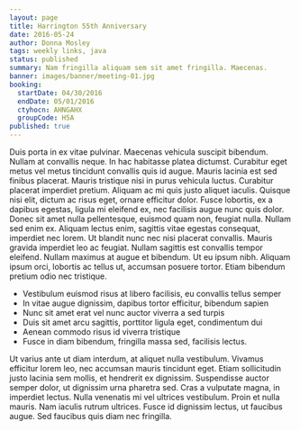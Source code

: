 ```yaml
---
layout: page
title: Harrington 55th Anniversary
date: 2016-05-24
author: Donna Mosley
tags: weekly links, java
status: published
summary: Nam fringilla aliquam sem sit amet fringilla. Maecenas.
banner: images/banner/meeting-01.jpg
booking:
  startDate: 04/30/2016
  endDate: 05/01/2016
  ctyhocn: AHNGAHX
  groupCode: H5A
published: true
---
```

Duis porta in ex vitae pulvinar. Maecenas vehicula suscipit bibendum. Nullam at convallis neque. In hac habitasse platea dictumst. Curabitur eget metus vel metus tincidunt convallis quis id augue. Mauris lacinia est sed finibus placerat. Mauris tristique nisi in purus vehicula luctus. Curabitur placerat imperdiet pretium. Aliquam ac mi quis justo aliquet iaculis.
Quisque nisi elit, dictum ac risus eget, ornare efficitur dolor. Fusce lobortis, ex a dapibus egestas, ligula mi eleifend ex, nec facilisis augue nunc quis dolor. Donec sit amet nulla pellentesque, euismod quam non, feugiat nulla. Nullam sed enim ex. Aliquam lectus enim, sagittis vitae egestas consequat, imperdiet nec lorem. Ut blandit nunc nec nisi placerat convallis. Mauris gravida imperdiet leo ac feugiat. Nullam sagittis est convallis tempor eleifend. Nullam maximus at augue et bibendum. Ut eu ipsum nibh. Aliquam ipsum orci, lobortis ac tellus ut, accumsan posuere tortor. Etiam bibendum pretium odio nec tristique.

* Vestibulum euismod risus at libero facilisis, eu convallis tellus semper
* In vitae augue dignissim, dapibus tortor efficitur, bibendum sapien
* Nunc sit amet erat vel nunc auctor viverra a sed turpis
* Duis sit amet arcu sagittis, porttitor ligula eget, condimentum dui
* Aenean commodo risus id viverra tristique
* Fusce in diam bibendum, fringilla massa sed, facilisis lectus.

Ut varius ante ut diam interdum, at aliquet nulla vestibulum. Vivamus efficitur lorem leo, nec accumsan mauris tincidunt eget. Etiam sollicitudin justo lacinia sem mollis, et hendrerit ex dignissim. Suspendisse auctor semper dolor, ut dignissim urna pharetra sed. Cras a vulputate magna, in imperdiet lectus. Nulla venenatis mi vel ultrices vestibulum. Proin et nulla mauris. Nam iaculis rutrum ultrices. Fusce id dignissim lectus, ut faucibus augue. Sed faucibus quis diam nec fringilla.
